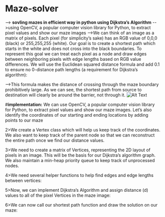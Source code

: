 # Maze-solver
--> **sovling mazes in efficient way in python using Dijkstra’s Algorithm**
-->using  OpenCV, a popular computer vision library for Python, to extract pixel values and show our maze images
-->We can think of an image as a matrix of pixels. Each pixel (for simplicity’s sake) has an RGB value of 0,0,0 (black) or 255,255,255 (white). Our goal is to create a shortest path which starts in the white and does not cross into the black boundaries. To represent this goal we can treat each pixel as a node and draw edges between neighboring pixels with edge lengths based on RGB value differences. We will use the Euclidean squared distance formula and add 0.1 to ensure no 0-distance path lengths (a requirement for Dijkstra’s algorithm):


-->This formula makes the distance of crossing through the maze boundary prohibitively large. As we can see, the shortest path from source to destination will clearly be around the barrier, not through it.
![Alt Text](https://miro.medium.com/max/741/1*Xccrpgo6hokbvtO3qcUYRw.png)

#**implementation:**
We can use OpenCV, a popular computer vision library for Python, to extract pixel values and show our maze images. Let’s also identify the coordinates of our starting and ending locations by adding points to our maze

2>We create a Vertex class which will help us keep track of the coordinates. We also want to keep track of the parent node so that we can reconstruct the entire path once we find our distance values.

3>We need to create a matrix of Vertices, representing the 2D layout of pixels in an image. This will be the basis for our Dijkstra’s algorithm graph. We also maintain a min-heap priority queue to keep track of unprocessed nodes.

4>We need several helper functions to help find edges and edge lengths between vertices:

5>Now, we can implement Dijkstra’s Algorithm and assign distance (d) values to all of the pixel Vertices in the maze image:

6>We can now call our shortest path function and draw the solution on our maze:
